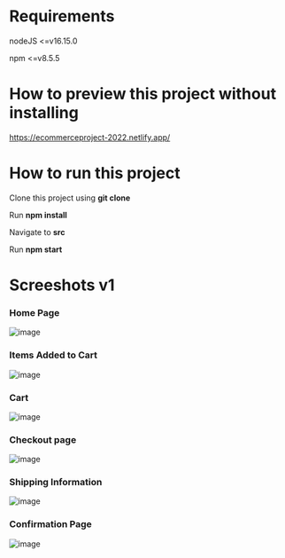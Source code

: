 # Requirements
nodeJS <=v16.15.0

npm <=v8.5.5

# How to preview this project without installing
https://ecommerceproject-2022.netlify.app/

# How to run this project
Clone this project using **git clone**

Run **npm install**

Navigate to **src**

Run **npm start**

# Screeshots v1
### Home Page
![image](https://user-images.githubusercontent.com/75758107/193486995-6f48cacd-9477-4f39-9d71-9566e0bbbcc2.png)

### Items Added to Cart
![image](https://user-images.githubusercontent.com/75758107/193487022-4830b0d2-9092-41be-9747-0c32eb74e1eb.png)

### Cart
![image](https://user-images.githubusercontent.com/75758107/193487042-3c5bf89a-cb9b-4d03-a6fb-55db376e4f94.png)

### Checkout page
![image](https://user-images.githubusercontent.com/75758107/193487077-e73a70ec-59a4-4076-a754-8f8c1dbd2435.png)

### Shipping Information
![image](https://user-images.githubusercontent.com/75758107/193487119-ebbc5151-695a-4afc-9e8b-316df2e0de29.png)

### Confirmation Page
![image](https://user-images.githubusercontent.com/75758107/193487135-df9104d2-e09e-4e60-a35f-071ca91b6195.png)

